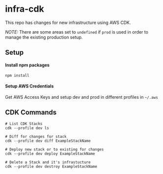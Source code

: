 # infra-cdk
This repo has changes for new infrastructure using AWS CDK.

*NOTE:* There are some areas set to `undefined` if `prod` is used in order to manage the existing production setup.

## Setup 
#### Install npm packages
```npm install```

#### Setup AWS Credentials
Get AWS Access Keys and setup dev and prod in different profiles in `~/.aws`


## CDK Commands
```
# List CDK Stacks
cdk --profile dev ls

# Diff for changes for stack
cdk --profile dev diff ExampleStackName

# Deploy new stack or to existing for changes
cdk --profile dev deploy ExampleStackName

# Delete a Stack and it's infrastucture
cdk --profile dev destroy ExampleStackName

```